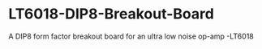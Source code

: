# LT6018-DIP8-Breakout-Board
A DIP8 form factor breakout board for an ultra low noise op-amp -LT6018
